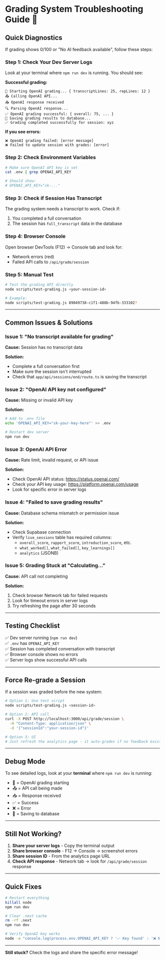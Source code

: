 # Grading System Troubleshooting Guide 🔧

## Quick Diagnostics

If grading shows 0/100 or "No AI feedback available", follow these steps:

### Step 1: Check Your Dev Server Logs

Look at your terminal where `npm run dev` is running. You should see:

**Successful grading:**
```
🤖 Starting OpenAI grading... { transcriptLines: 25, repLines: 12 }
📤 Calling OpenAI API...
📥 OpenAI response received
🔍 Parsing OpenAI response...
✅ OpenAI grading successful: { overall: 75, ... }
💾 Saving grading results to database...
✅ Grading completed successfully for session: xyz
```

**If you see errors:**
```
❌ OpenAI grading failed: [error message]
❌ Failed to update session with grades: [error]
```

### Step 2: Check Environment Variables

```bash
# Make sure OpenAI API key is set
cat .env | grep OPENAI_API_KEY

# Should show:
# OPENAI_API_KEY="sk-..."
```

### Step 3: Check if Session Has Transcript

The grading system needs a transcript to work. Check if:
1. You completed a full conversation
2. The session has `full_transcript` data in the database

### Step 4: Browser Console

Open browser DevTools (F12) → Console tab and look for:
- Network errors (red)
- Failed API calls to `/api/grade/session`

### Step 5: Manual Test

```bash
# Test the grading API directly
node scripts/test-grading.js <your-session-id>

# Example:
node scripts/test-grading.js 89049738-c1f1-488b-94fb-333102?
```

---

## Common Issues & Solutions

### Issue 1: "No transcript available for grading"

**Cause:** Session has no transcript data

**Solution:**
- Complete a full conversation first
- Make sure the session isn't interrupted
- Check that `app/api/sessions/end/route.ts` is saving the transcript

### Issue 2: "OpenAI API key not configured"

**Cause:** Missing or invalid API key

**Solution:**
```bash
# Add to .env file
echo 'OPENAI_API_KEY="sk-your-key-here"' >> .env

# Restart dev server
npm run dev
```

### Issue 3: OpenAI API Error

**Cause:** Rate limit, invalid request, or API issue

**Solution:**
- Check OpenAI API status: https://status.openai.com/
- Check your API key usage: https://platform.openai.com/usage
- Look for specific error in server logs

### Issue 4: "Failed to save grading results"

**Cause:** Database schema mismatch or permission issue

**Solution:**
- Check Supabase connection
- Verify `live_sessions` table has required columns:
  - `overall_score`, `rapport_score`, `introduction_score`, etc.
  - `what_worked[]`, `what_failed[]`, `key_learnings[]`
  - `analytics` (JSONB)

### Issue 5: Grading Stuck at "Calculating..."

**Cause:** API call not completing

**Solution:**
1. Check browser Network tab for failed requests
2. Look for timeout errors in server logs
3. Try refreshing the page after 30 seconds

---

## Testing Checklist

✅ Dev server running (`npm run dev`)  
✅ `.env` has `OPENAI_API_KEY`  
✅ Session has completed conversation with transcript  
✅ Browser console shows no errors  
✅ Server logs show successful API calls  

---

## Force Re-grade a Session

If a session was graded before the new system:

```bash
# Option 1: Use test script
node scripts/test-grading.js <session-id>

# Option 2: API call
curl -X POST http://localhost:3000/api/grade/session \
  -H "Content-Type: application/json" \
  -d '{"sessionId":"your-session-id"}'

# Option 3: UI
# Just refresh the analytics page - it auto-grades if no feedback exists
```

---

## Debug Mode

To see detailed logs, look at your **terminal** where `npm run dev` is running:

- 🤖 = OpenAI grading starting
- 📤 = API call being made  
- 📥 = Response received
- ✅ = Success
- ❌ = Error
- 💾 = Saving to database

---

## Still Not Working?

1. **Share your server logs** - Copy the terminal output
2. **Share browser console** - F12 → Console → screenshot errors
3. **Share session ID** - From the analytics page URL
4. **Check API response** - Network tab → look for `/api/grade/session` response

---

## Quick Fixes

```bash
# Restart everything
killall node
npm run dev

# Clear .next cache
rm -rf .next
npm run dev

# Verify OpenAI key works
node -e "console.log(process.env.OPENAI_API_KEY ? '✅ Key found' : '❌ No key')"
```

---

**Still stuck?** Check the logs and share the specific error message!
